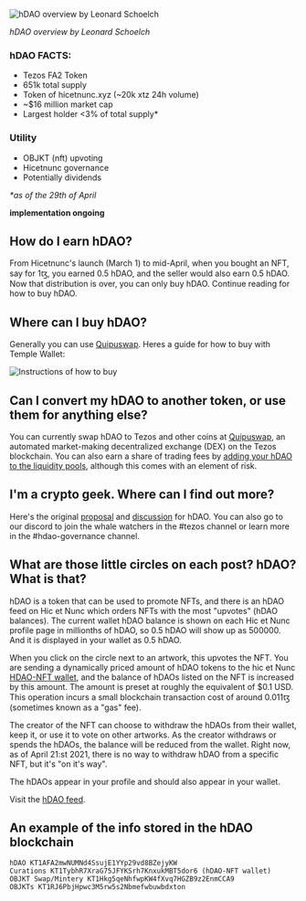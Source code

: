 ![hDAO overview by Leonard Schoelch](https://i.ibb.co/LRwNDKh/E0-IYE-1-XEAAdhv-S.jpg)

_hDAO overview by Leonard Schoelch_

### hDAO FACTS:
* Tezos FA2 Token
* 651k total supply
* Token of hicetnunc.xyz (~20k xtz 24h volume)
* ~$16 million market cap
* Largest holder <3% of total supply*

### Utility
* OBJKT (nft) upvoting
* Hicetnunc governance
* Potentially dividends

_*as of the 29th of April_

**implementation ongoing**


## How do I earn hDAO?
From Hicetnunc's launch (March 1) to mid-April, when you bought an NFT, say for 1ꜩ, you earned 0.5 hDAO, and the seller would also earn 0.5 hDAO. Now that distribution is over, you can only buy hDAO. Continue reading for how to buy hDAO.

## Where can I buy hDAO?
Generally you can use [Quipuswap](https://quipuswap.com/swap). Heres a guide for how to buy with Temple Wallet:

![Instructions of how to buy](https://i.ibb.co/RHHPKYs/image0.jpg)

## Can I convert my hDAO to another token, or use them for anything else?
You can currently swap hDAO to Tezos and other coins at [Quipuswap](https://quipuswap.com/swap), an automated market-making decentralized exchange (DEX) on the Tezos blockchain. You can also earn a share of trading fees by [adding your hDAO to the liquidity pools](https://xtz.news/defi-news/quipuswap/decentralized-exchange-quipuswap-is-live-on-tezos/), although this comes with an element of risk.

## I'm a crypto geek. Where can I find out more?
Here's the original [proposal](https://hicetnunc2000.medium.com/hicetnunc-microfunding-protocol-e270a63eb73c) and [discussion](https://forum.tezosagora.org/t/hicetnunc-microfunding-protocol/2318) for hDAO. You can also go to our discord to join the whale watchers in the #tezos channel or learn more in the #hdao-governance channel.

## What are those little circles on each post? hDAO? What is that?
hDAO is a token that can be used to promote NFTs, and there is an hDAO feed on Hic et Nunc which orders NFTs with the most "upvotes" (hDAO balances). The current wallet hDAO balance is shown on each Hic et Nunc profile page in millionths of hDAO, so 0.5 hDAO will show up as 500000. And it is displayed in your wallet as 0.5 hDAO.

When you click on the circle next to an artwork, this upvotes the NFT. You are sending a dynamically priced amount of hDAO tokens to the hic et Nunc [HDAO-NFT wallet](https://tzkt.io/KT1TybhR7XraG75JFYKSrh7KnxukMBT5dor6/tokens), and the balance of hDAOs listed on the NFT is increased by this amount. The amount is preset at roughly the equivalent of $0.1 USD.
This operation incurs a small blockchain transaction cost of around 0.011ꜩ (sometimes known as a "gas" fee).

The creator of the NFT can choose to withdraw the hDAOs from their wallet, keep it, or use it to vote on other artworks. As the creator withdraws or spends the hDAOs, the balance will be reduced from the wallet. Right now, as of April 21:st 2021, there is no way to withdraw hDAO from a specific NFT, but it's "on it's way".

The hDAOs appear in your profile and should also appear in your wallet.

Visit the [hDAO feed](https://hicetnunc.xyz/hdao).

## An example of the info stored in the hDAO blockchain

```OBJKT KT1RJ6PbjHpwc3M5rw5s2Nbmefwbuwbdxton
hDAO KT1AFA2mwNUMNd4SsujE1YYp29vd8BZejyKW
Curations KT1TybhR7XraG75JFYKSrh7KnxukMBT5dor6 (hDAO-NFT wallet)
OBJKT Swap/Mintery KT1Hkg5qeNhfwpKW4fXvq7HGZB9z2EnmCCA9
OBJKTs KT1RJ6PbjHpwc3M5rw5s2Nbmefwbuwbdxton
```
